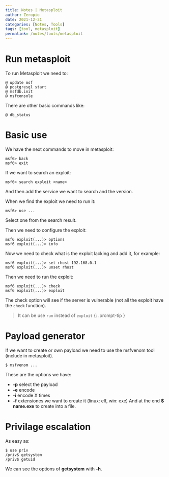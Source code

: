 ```yaml
---
title: Notes | Metasploit
author: Zeropio
date: 2021-12-31
categories: [Notes, Tools]
tags: [tool, metasploit]
permalink: /notes/tools/metasploit
---
```



# Run metasploit

To run Metasploit we need to:
```console
@ update msf
@ postgresql start
@ msfdb.init
@ msfconsole
```

There are other basic commands like:
```console
@ db_status
```

# Basic use

We have the next commands to move in metasploit:
```console
msf6> back
msf6> exit
```

If we want to search an exploit:
```console
msf6> search exploit <name>
```
And then add the service we want to search and the version.

When we find the exploit we need to run it:
```console
msf6> use ...
```
Select one from the search result.

Then we need to configure the exploit:
```console
msf6 exploit(...)> options
msf6 exploit(...)> info
```
Now we need to check what is the exploit lacking and add it, for example:
```console
msf6 exploit(...)> set rhost 192.168.0.1
msf6 exploit(...)> unset rhost
```

Then we need to run the exploit:
```console
msf6 exploit(...)> check
msf6 exploit(...)> exploit
```
The check option will see if the server is vulnerable (not all the exploit have the `check` function).

> It can be use `run` instead of `exploit`
{: .prompt-tip }

# Payload generator

If we want to create or own payload we need to use the msfvenom tool (include in metasploit). 
```console
$ msfvenom ...
```
These are the options we have:
- **-p** select the payload
- **-e** encode
- **-i** encode X times
- **-f** extensiones we want to create it (linux: elf, win: exe)
And at the end **$ name.exe** to create into a file.

# Privilage escalation

As easy as:
```console
$ use priv
/priv$ getsystem
/priv$ getuid
```
We can see the options of **getsystem** with **-h**.
